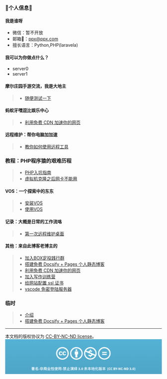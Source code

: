 
### 👋个人信息👋


#### 我是谁呀
- 微信：暂不开放
- 邮箱📮：ppx@ppx.com
- 擅长语言：Python,PHP(laravela)


#### 我可以为你做点什么？
- server0
- server1


#### 摩尔庄园手游交流，我是大地主
> * [随便测试一下](jian-xing-qun/README.md)

#### 蚂蚁牙嘿逗比娱乐中心
> * [利用免费 CDN 加速你的网页](speedup-web/speedup-web.md)

#### 远程维护：帮你电脑加加速
> * [教你如何使用远程工具](markdown_note/md_teach/yuan-cheng.md)

### 教程：PHP程序猿的艰难历程

> * [PHP入坑指南](markdown_note/md_php/index.md)
> * [虚拟机克隆之后网卡不能用](markdown_note/md_jishu/note1.md)

#### VOS：一个探索中的东东

> * [安装VOS](markdown_note/md_voip/vos_install.md)
> * [使用VOS](markdown_note/md_voip/vos_use.md)

#### 记录：大概是日常的工作流咯

> * [第一次远程维护桌面](markdown_note/md_weihu/user1.md)

#### 其他：来自此博客老博主的

> * [加入BOX定投践行群](jian-xing-qun/README.md)
> * [搭建免费 Docsify + Pages 个人静态博客](new-blog/README.md)
> * [利用免费 CDN 加速你的网页](speedup-web/speedup-web.md)
> * [加入写作训练营](write-camp/README.md)
> * [给网站配置 ssl 证书](ssl-ngnix/README.md)
> * [vscode 免密登陆服务器](vscode-ssh/vscode-ssh.md)

### 临时

> * [介绍](md_test/jie-shao.md)
> * [搭建免费 Docsify + Pages 个人静态博客](new-blog/README.md)






-----

本文档的版权协议为 [CC-BY-NC-ND license](https://creativecommons.org/licenses/by-nc-nd/3.0/deed.zh)。
![CC-BY-NC-ND](images/CC-BY-NC-ND.png?raw=true)
